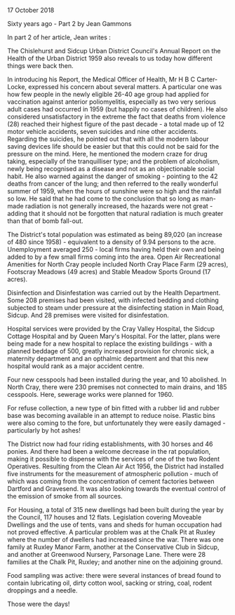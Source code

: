 17 October 2018

Sixty years ago - Part 2 by Jean Gammons

In part 2 of her article, Jean writes :

The Chislehurst and Sidcup Urban District Council's Annual Report on the Health of the Urban District 1959 also reveals to us today how different things were back then.

In introducing his Report, the Medical Officer of Health, Mr H B C Carter-Locke, expressed his concern about several matters. A particular one was how few people in the newly eligible 26-40 age group had applied for vaccination against anterior poliomyelitis, especially as two very serious adult cases had occurred in 1959 (but happily no cases of children). He also considered unsatisfactory in the extreme the fact that deaths from violence (28) reached their highest figure of the past decade - a total made up of 12 motor vehicle accidents, seven suicides and nine other accidents. Regarding the suicides, he pointed out that with all the modern labour saving devices life should be easier but that this could not be said for the pressure on the mind. Here, he mentioned the modern craze for drug taking, especially of the tranquilliser type; and the problem of alcoholism, newly being recognised as a disease and not as an objectionable social habit. He also warned against the danger of smoking - pointing to the 42 deaths from cancer of the lung; and then referred to the really wonderful summer of 1959, when the hours of sunshine were so high and the rainfall so low. He said that he had come to the conclusion that so long as man-made radiation is not generally increased, the hazards were not great - adding that it should not be forgotten that natural radiation is much greater than that of bomb fall-out.

The District's total population was estimated as being 89,020 (an increase of 480 since 1958) - equivalent to a density of 9.94 persons to the acre. Unemployment averaged 250 - local firms having held their own and being added to by a few small firms coming into the area. Open Air Recreational Amenities for North Cray people included North Cray Place Farm (29 acres), Footscray Meadows (49 acres) and Stable Meadow Sports Ground (17 acres).

Disinfection and Disinfestation was carried out by the Health Department. Some 208 premises had been visited, with infected bedding and clothing subjected to steam under pressure at the disinfecting station in Main Road, Sidcup. And 28 premises were visited for disinfestation.

Hospital services were provided by the Cray Valley Hospital, the Sidcup Cottage Hospital and by Queen Mary's Hospital. For the latter, plans were being made for a new hospital to replace the existing buildings - with a planned beddage of 500, greatly increased provision for chronic sick, a maternity department and an opthalmic department and that this new hospital would rank as a major accident centre.

Four new cesspools had been installed during the year, and 10 abolished. In North Cray, there were 230 premises not connected to main drains, and 185 cesspools. Here, sewerage works were planned for 1960.

For refuse collection, a new type of bin fitted with a rubber lid and rubber base was becoming available in an attempt to reduce noise. Plastic bins were also coming to the fore, but unfortunately they were easily damaged - particularly by hot ashes!

The District now had four riding establishments, with 30 horses and 46 ponies. And there had been a welcome decrease in the rat population, making it possible to dispense with the services of one of the two Rodent Operatives. Resulting from the Clean Air Act 1956, the District had installed five instruments for the measurement of atmospheric pollution - much of which was coming from the concentration of cement factories between Dartford and Gravesend. It was also looking towards the eventual control of the emission of smoke from all sources.

For Housing, a total of 315 new dwellings had been built during the year by the Council, 117 houses and 12 flats. Legislation covering Moveable Dwellings and the use of tents, vans and sheds for human occupation had not proved effective. A particular problem was at the Chalk Pit at Ruxley where the number of dwellers had increased since the war. There was one family at Ruxley Manor Farm, another at the Conservative Club in Sidcup, and another at Greenwood Nursery, Parsonage Lane. There were 28 families at the Chalk Pit, Ruxley; and another nine on the adjoining ground.

Food sampling was active: there were several instances of bread found to contain lubricating oil, dirty cotton wool, sacking or string, coal, rodent droppings and a needle.

Those were the days!
